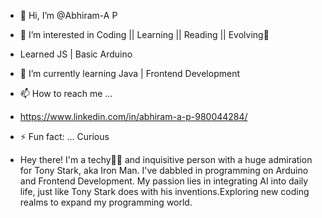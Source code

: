 - 👋 Hi, I’m @Abhiram-A P
- 👀 I’m interested in Coding || Learning || Reading || Evolving🧬
- Learned JS | Basic Arduino 
- 🌱 I’m currently learning Java | Frontend Development
- 📫 How to reach me ...
- https://www.linkedin.com/in/abhiram-a-p-980044284/
- ⚡ Fun fact: ... Curious

- Hey there! I'm a techy👨‍💻 and inquisitive person with a huge admiration for Tony Stark, aka Iron Man. I've dabbled in programming on Arduino and Frontend Development. My passion lies in integrating AI into daily life, just like Tony Stark does with his inventions.Exploring new coding realms to expand my programming world.

